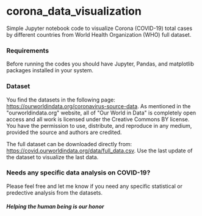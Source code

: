 # corona_data_visualization
Simple Jupyter notebook code to visualize Corona (COVID-19) total cases by different countries from World Health Organization (WHO) full dataset.

### Requirements
Before running the codes you should have Jupyter, Pandas, and matplotlib packages installed in your system.

### Dataset
You find the datasets in the following page: https://ourworldindata.org/coronavirus-source-data. As mentioned in the "ourworldindata.org" website, all of "Our World in Data" is completely open access and all work is licensed under the Creative Commons BY license. You have the permission to use, distribute, and reproduce in any medium, provided the source and authors are credited. 

The full dataset can be downloaded directly from: https://covid.ourworldindata.org/data/full_data.csv. Use the last update of the dataset to visualize the last data.

### Needs any specific data analysis on COVID-19?
Please feel free and let me know if you need any specific statistical or predective analysis from the datasets. 
##### Helping the human being is our honor
